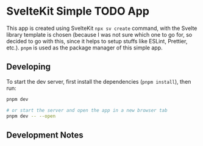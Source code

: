 # SvelteKit Simple TODO App

This app is created using SvelteKit `npx sv create` command, with the Svelte library template is chosen (because I was not sure which one to go for, so decided to go with this, since it helps to setup stuffs like ESLint, Prettier, etc.). `pnpm` is used as the package manager of this simple app.

## Developing

To start the dev server, first install the dependencies (`pnpm install`), then run:

```sh
pnpm dev

# or start the server and open the app in a new browser tab
pnpm dev -- --open
```

## Development Notes
